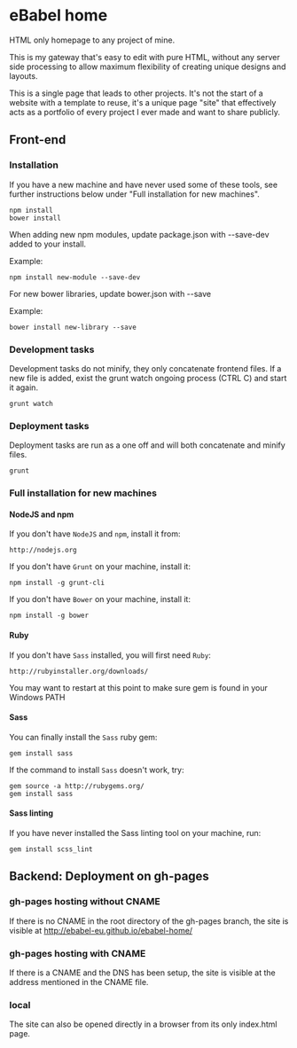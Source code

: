 # eBabel home

HTML only homepage to any project of mine. 

This is my gateway that's easy to edit with pure HTML, without any server side processing to allow maximum flexibility of creating unique designs and layouts.

This is a single page that leads to other projects. It's not the start of a website with a template to reuse, it's a unique page "site" that effectively acts as a portfolio of every project I ever made and want to share publicly.

## Front-end

### Installation

If you have a new machine and have never used some of these tools, see further instructions below under "Full installation for new machines".

```
npm install
bower install
```

When adding new npm modules, update package.json with --save-dev added to your install. 

Example:

```
npm install new-module --save-dev
```

For new bower libraries, update bower.json with --save

Example:

```
bower install new-library --save
```

### Development tasks

Development tasks do not minify, they only concatenate frontend files. If a new file is added, exist the grunt watch ongoing process (CTRL C) and start it again.

```
grunt watch
```

### Deployment tasks

Deployment tasks are run as a one off and will both concatenate and minify files.

```
grunt
```

### Full installation for new machines

#### NodeJS and npm

If you don't have `NodeJS` and `npm`, install it from:

```
http://nodejs.org
```

If you don't have `Grunt` on your machine, install it:

```
npm install -g grunt-cli
```

If you don't have `Bower` on your machine, install it:

```
npm install -g bower
```

#### Ruby

If you don't have `Sass` installed, you will first need `Ruby`:

```
http://rubyinstaller.org/downloads/
```

You may want to restart at this point to make sure gem is found in your Windows PATH

#### Sass

You can finally install the `Sass` ruby gem:

```
gem install sass
```

If the command to install `Sass` doesn't work, try:

```
gem source -a http://rubygems.org/
gem install sass
```

#### Sass linting

If you have never installed the Sass linting tool on your machine, run:

```
gem install scss_lint
```

## Backend: Deployment on gh-pages

### gh-pages hosting without CNAME

If there is no CNAME in the root directory of the gh-pages branch, the site is visible at http://ebabel-eu.github.io/ebabel-home/

### gh-pages hosting with CNAME

If there is a CNAME and the DNS has been setup, the site is visible at the address mentioned in the CNAME file.

### local

The site can also be opened directly in a browser from its only index.html page.
